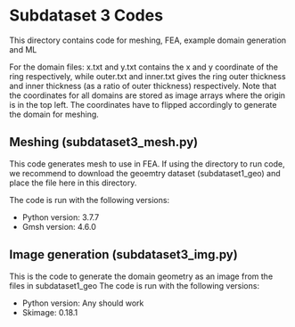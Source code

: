 # Subdataset 3 Codes

This directory contains code for meshing, FEA, example domain generation and ML

For the domain files: x.txt and y.txt contains the x and y coordinate of the ring respectively, while outer.txt and inner.txt gives the ring outer thickness and inner thickness (as a ratio of outer thickness) respectively. Note that the coordinates for all domains are stored as image arrays where the origin is in the top left. The coordinates have to flipped accordingly to generate the domain for meshing.

## Meshing (subdataset3_mesh.py)
This code generates mesh to use in FEA. 
If using the directory to run code, we recommend to download the geoemtry dataset (subdataset1_geo) and place the file here in this directory.

The code is run with the following versions:

* Python version: 3.7.7
* Gmsh version: 4.6.0

## Image generation (subdataset3_img.py)

This is the code to generate the domain geometry as an image from the files in subdataset1_geo
The code is run with the following versions:

* Python version: Any should work
* Skimage: 0.18.1
